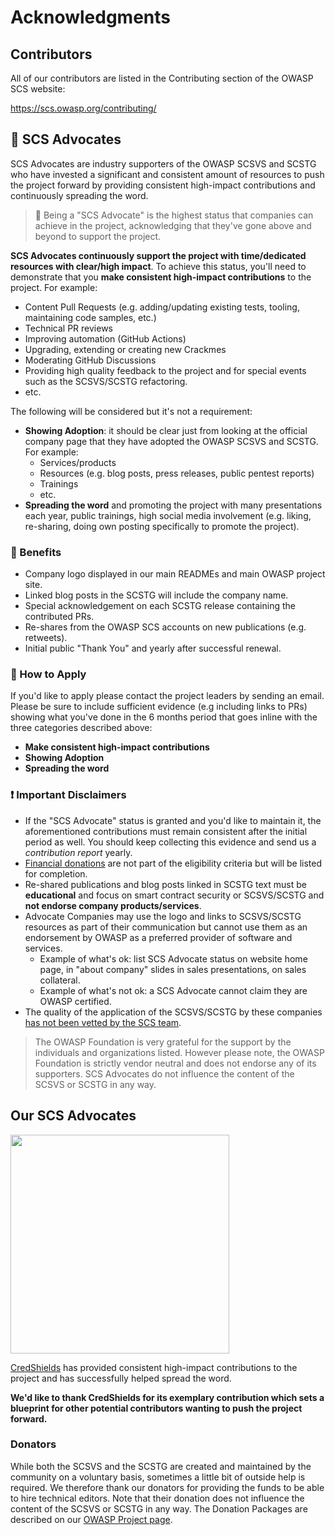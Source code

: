 # Acknowledgments

## Contributors

All of our contributors are listed in the Contributing section of the OWASP SCS website:

<https://scs.owasp.org/contributing/>

## 🥇 SCS Advocates

SCS Advocates are industry supporters of the OWASP SCSVS and SCSTG who have invested a significant and consistent amount of resources to push the project forward by providing consistent high-impact contributions and continuously spreading the word.

> 🥇 Being a "SCS Advocate" is the highest status that companies can achieve in the project, acknowledging that they've gone above and beyond to support the project.

**SCS Advocates continuously support the project with time/dedicated resources with clear/high impact**. To achieve this status, you'll need to demonstrate that you **make consistent high-impact contributions** to the project. For example:

- Content Pull Requests (e.g. adding/updating existing tests, tooling, maintaining code samples, etc.)
- Technical PR reviews
- Improving automation (GitHub Actions)
- Upgrading, extending or creating new Crackmes
- Moderating GitHub Discussions
- Providing high quality feedback to the project and for special events such as the SCSVS/SCSTG refactoring.
- etc.

The following will be considered but it's not a requirement:

- **Showing Adoption**: it should be clear just from looking at the official company page that they have adopted the OWASP SCSVS and SCSTG. For example:
    - Services/products
    - Resources (e.g. blog posts, press releases, public pentest reports)
    - Trainings
    - etc.
- **Spreading the word** and promoting the project with many presentations each year, public trainings, high social media involvement (e.g. liking, re-sharing, doing own posting specifically to promote the project).

### 🎁 Benefits

- Company logo displayed in our main READMEs and main OWASP project site.
- Linked blog posts in the SCSTG will include the company name.
- Special acknowledgement on each SCSTG release containing the contributed PRs.
- Re-shares from the OWASP SCS accounts on new publications (e.g. retweets).
- Initial public "Thank You" and yearly after successful renewal.

### 📝 How to Apply

If you'd like to apply please contact the project leaders by sending an email. Please be sure to include sufficient evidence (e.g including links to PRs) showing what you've done in the 6 months period that goes inline with the three categories described above:

- **Make consistent high-impact contributions**
- **Showing Adoption**
- **Spreading the word**

### ❗ Important Disclaimers

- If the "SCS Advocate" status is granted and you'd like to maintain it, the aforementioned contributions must remain consistent after the initial period as well. You should keep collecting this evidence and send us a _contribution report_ yearly.
- [Financial donations](https://scs.owasp.org/donate/) are not part of the eligibility criteria but will be listed for completion.
- Re-shared publications and blog posts linked in SCSTG text must be **educational** and focus on smart contract security or SCSVS/SCSTG and **not endorse company products/services**.
- Advocate Companies may use the logo and links to SCSVS/SCSTG resources as part of their communication but cannot use them as an endorsement by OWASP as a preferred provider of software and services.
    - Example of what's ok: list SCS Advocate status on website home page, in "about company" slides in sales presentations, on sales collateral.
    - Example of what's not ok: a SCS Advocate cannot claim they are OWASP certified.
- The quality of the application of the SCSVS/SCSTG by these companies [has not been vetted by the SCS team](https://scs.owasp.org/SCSVS/04-Assessment_and_Certification/).

> The OWASP Foundation is very grateful for the support by the individuals and organizations listed. However please note, the OWASP Foundation is strictly vendor neutral and does not endorse any of its supporters. SCS Advocates do not influence the content of the SCSVS or SCSTG in any way.

## Our SCS Advocates

<img src="../../../assets/Images/Other/credshields-logo-b.png" width="350px" />

[CredShields](https://credshields.com) has provided consistent high-impact contributions to the project and has successfully helped spread the word.

**We'd like to thank CredShields for its exemplary contribution which sets a blueprint for other potential contributors wanting to push the project forward.**


### Donators

While both the SCSVS and the SCSTG are created and maintained by the community on a voluntary basis, sometimes a little bit of outside help is required. We therefore thank our donators for providing the funds to be able to hire technical editors. Note that their donation does not influence the content of the SCSVS or SCSTG in any way. The Donation Packages are described on our [OWASP Project page](https://mas.owasp.org/donate/ "OWASP SCS Donation Packages").

